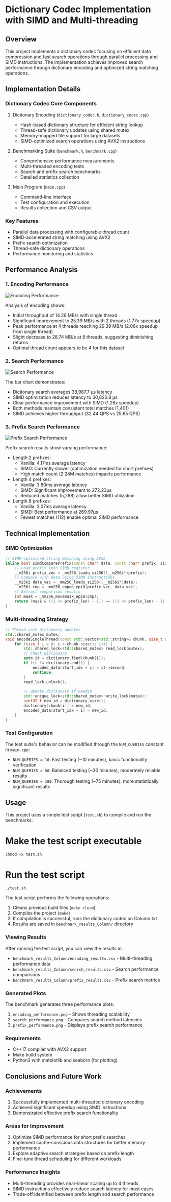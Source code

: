 # Dictionary Codec Implementation with SIMD and Multi-threading

## Overview
This project implements a dictionary codec focusing on efficient data compression and fast search operations through parallel processing and SIMD instructions. The implementation achieves improved search performance through dictionary encoding and optimized string matching operations.

## Implementation Details

### Dictionary Codec Core Components
1. Dictionary Encoding (`dictionary_codec.h`, `dictionary_codec.cpp`)
   - Hash-based dictionary structure for efficient string lookup
   - Thread-safe dictionary updates using shared mutex
   - Memory-mapped file support for large datasets
   - SIMD-optimized search operations using AVX2 instructions

2. Benchmarking Suite (`benchmark.h`, `benchmark.cpp`)
   - Comprehensive performance measurements
   - Multi-threaded encoding tests
   - Search and prefix search benchmarks
   - Detailed statistics collection

3. Main Program (`main.cpp`)
   - Command-line interface
   - Test configuration and execution
   - Results collection and CSV output

### Key Features
- Parallel data processing with configurable thread count
- SIMD-accelerated string matching using AVX2
- Prefix search optimization
- Thread-safe dictionary operations
- Performance monitoring and statistics

## Performance Analysis

### 1. Encoding Performance
![Encoding Performance](benchmark_results_Column/encoding_performance.png)

Analysis of encoding shows:
- Initial throughput of 14.29 MB/s with single thread
- Significant improvement to 25.39 MB/s with 2 threads (1.77x speedup)
- Peak performance at 4 threads reaching 29.39 MB/s (2.06x speedup from single thread)
- Slight decrease to 28.74 MB/s at 8 threads, suggesting diminishing returns
- Optimal thread count appears to be 4 for this dataset

### 2. Search Performance
![Search Performance](benchmark_results_Column/search_performance.png)

The bar chart demonstrates:
- Dictionary search averages 38,987.7 μs latency
- SIMD optimization reduces latency to 30,820.8 μs
- Clear performance improvement with SIMD (1.26x speedup)
- Both methods maintain consistent total matches (1,401)
- SIMD achieves higher throughput (32.44 QPS vs 25.65 QPS)

### 3. Prefix Search Performance
![Prefix Search Performance](benchmark_results_Column/prefix_performance.png)

Prefix search results show varying performance:
- Length 2 prefixes:
  * Vanilla: 4.17ms average latency
  * SIMD: Currently slower (optimization needed for short prefixes)
  * High match count (2.24M matches) impacts performance
- Length 4 prefixes:
  * Vanilla: 3.80ms average latency
  * SIMD: Significant improvement to 272.23μs
  * Reduced matches (5,288) allow better SIMD utilization
- Length 8 prefixes:
  * Vanilla: 3.07ms average latency
  * SIMD: Best performance at 269.97μs
  * Fewest matches (112) enable optimal SIMD performance

## Technical Implementation

### SIMD Optimization
```cpp
// SIMD-optimized string matching using AVX2
inline bool simdComparePrefix(const char* data, const char* prefix, size_t prefix_len) {
    // Load prefix into SIMD register
    __m256i prefix_vec = _mm256_loadu_si256((__m256i*)prefix);
    // Compare with data using SIMD instructions
    __m256i data_vec = _mm256_loadu_si256((__m256i*)data);
    __m256i cmp = _mm256_cmpeq_epi8(prefix_vec, data_vec);
    // Extract comparison results
    int mask = _mm256_movemask_epi8(cmp);
    return (mask & ((1 << prefix_len) - 1)) == ((1 << prefix_len) - 1);
}
```

### Multi-threading Strategy
```cpp
// Thread-safe dictionary updates
std::shared_mutex mutex;
void encodeSingleThread(const std::vector<std::string>& chunk, size_t start_idx) {
    for (size_t i = 0; i < chunk.size(); i++) {
        std::shared_lock<std::shared_mutex> read_lock(mutex);
        // Check dictionary
        auto it = dictionary.find(chunk[i]);
        if (it != dictionary.end()) {
            encoded_data[start_idx + i] = it->second;
            continue;
        }
        read_lock.unlock();
        
        // Update dictionary if needed
        std::unique_lock<std::shared_mutex> write_lock(mutex);
        uint32_t new_id = dictionary.size();
        dictionary[chunk[i]] = new_id;
        encoded_data[start_idx + i] = new_id;
    }
}
```
### Test Configuration
The test suite's behavior can be modified through the `NUM_QUERIES` constant in `main.cpp`:
- `NUM_QUERIES = 10`: Fast testing (~10 minutes), basic functionality verification
- `NUM_QUERIES = 50`: Balanced testing (~30 minutes), moderately reliable results
- `NUM_QUERIES = 100`: Thorough testing (~75 minutes), more statistically significant results

## Usage

This project uses a simple test script (`test.sh`) to compile and run the benchmarks:

# Make the test script executable
`chmod +x test.sh`

# Run the test script
`./test.sh`

The test script performs the following operations:
1. Cleans previous build files (`make clean`)
2. Compiles the project (`make`)
3. If compilation is successful, runs the dictionary codec on Column.txt
4. Results are saved in `benchmark_results_Column/` directory

### Viewing Results
After running the test script, you can view the results in:
- `benchmark_results_Column/encoding_results.csv` - Multi-threading performance data
- `benchmark_results_Column/search_results.csv` - Search performance comparisons
- `benchmark_results_Column/prefix_results.csv` - Prefix search metrics

### Generated Plots
The benchmark generates three performance plots:
1. `encoding_performance.png` - Shows threading scalability
2. `search_performance.png` - Compares search method latencies
3. `prefix_performance.png` - Displays prefix search performance

### Requirements
- C++17 compiler with AVX2 support
- Make build system
- Python3 with matplotlib and seaborn (for plotting)

## Conclusions and Future Work

### Achievements
1. Successfully implemented multi-threaded dictionary encoding
2. Achieved significant speedup using SIMD instructions
3. Demonstrated effective prefix search functionality

### Areas for Improvement
1. Optimize SIMD performance for short prefix searches
2. Implement cache-conscious data structures for better memory performance
3. Explore adaptive search strategies based on prefix length
4. Fine-tune thread scheduling for different workloads

### Performance Insights
- Multi-threading provides near-linear scaling up to 4 threads
- SIMD instructions effectively reduce search latency for most cases
- Trade-off identified between prefix length and search performance
